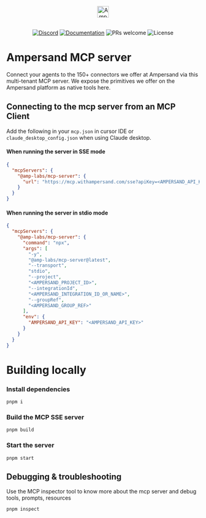 <br/>
<div align="center">
    <a href="https://www.withampersand.com/?utm_source=github&utm_medium=readme&utm_campaign=mcp-docs-server&utm_content=logo">
    <img src="https://res.cloudinary.com/dycvts6vp/image/upload/v1723671980/ampersand-logo-black.svg" height="30" align="center" alt="Ampersand logo" >
    </a>
<br/>
<br/>

<div align="center">

[![Discord](https://img.shields.io/badge/Join%20The%20Community-black?logo=discord)](https://discord.gg/BWP4BpKHvf) [![Documentation](https://img.shields.io/badge/Read%20our%20Documentation-black?logo=book)](https://docs.withampersand.com) ![PRs welcome](https://img.shields.io/badge/PRs-welcome-brightgreen.svg) <img src="https://img.shields.io/static/v1?label=license&message=MIT&color=white" alt="License">

</div>

</div>

# Ampersand MCP server

Connect your agents to the 150+ connectors we offer at Ampersand via this multi-tenant MCP server. We expose the primitives we offer on the Ampersand platform as native tools here.

## Connecting to the mcp server from an MCP Client

Add the following in your `mcp.json` in cursor IDE or `claude_desktop_config.json` when using Claude desktop.


#### When running the server in SSE mode

```json
{
  "mcpServers": {
    "@amp-labs/mcp-server": {
      "url": "https://mcp.withampersand.com/sse?apiKey=<AMPERSAND_API_KEY>&project=<AMPERSAND_PROJECT_ID>&integrationId=<AMPERSAND_INTEGRATION_ID_OR_NAME>&groupRef=<AMPERSAND_GROUP_REF>"
    }
  }
}

```

#### When running the server in stdio mode

```json
{
  "mcpServers": {
    "@amp-labs/mcp-server": {
      "command": "npx",
      "args": [
        "-y",
        "@amp-labs/mcp-server@latest",
        "--transport",
        "stdio",
        "--project",
        "<AMPERSAND_PROJECT_ID>",
        "--integrationId",
        "<AMPERSAND_INTEGRATION_ID_OR_NAME>",
        "--groupRef",
        "<AMPERSAND_GROUP_REF>"
      ],
      "env": {
        "AMPERSAND_API_KEY": "<AMPERSAND_API_KEY>"
      }
    }
  }
}

```

# Building locally

### Install dependencies

`pnpm i`

### Build the MCP SSE server

`pnpm build`

### Start the server

`pnpm start`

## Debugging & troubleshooting

Use the MCP inspector tool to know more about the mcp server and debug tools, prompts, resources

`pnpm inspect`